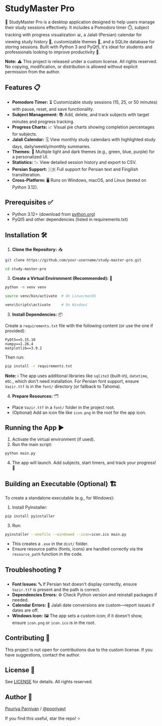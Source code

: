 # StudyMaster Pro


🚀 StudyMaster Pro is a desktop application designed to help users manage their study sessions effectively. It includes a Pomodoro timer ⏱️, subject tracking with progress visualization 📊, a Jalali (Persian) calendar for viewing study history 📅, customizable themes 🎨, and a SQLite database for storing sessions. Built with Python 3 and PyQt5, it's ideal for students and professionals looking to improve productivity 💪.

**Note:** ⚠️ This project is released under a custom license. All rights reserved. No copying, modification, or distribution is allowed without explicit permission from the author.

## Features 📋
- **Pomodoro Timer:** ⏳ Customizable study sessions (15, 25, or 50 minutes) with pause, reset, and save functionality.
- **Subject Management:** 📚 Add, delete, and track subjects with target minutes and progress tracking.
- **Progress Charts:** 📈 Visual pie charts showing completion percentages for subjects.
- **Jalali Calendar:** 🗓️ View monthly study calendars with highlighted study days, daily/weekly/monthly summaries.
- **Themes:** 🌈 Multiple light and dark themes (e.g., green, blue, purple) for a personalized UI.
- **Statistics:** 📉 View detailed session history and export to CSV.
- **Persian Support:** 🇮🇷 Full support for Persian text and Fingilish transliteration.
- **Cross-Platform:** 🖥️ Runs on Windows, macOS, and Linux (tested on Python 3.12).

## Prerequisites ✅
- Python 3.12+ (download from [python.org](https://www.python.org/))
- PyQt5 and other dependencies (listed in requirements.txt)

## Installation 🛠️
1. **Clone the Repository:** 📥
```bash
git clone https://github.com/your-username/study-master-pro.git
```
```bash
cd study-master-pro
```

3. **Create a Virtual Environment (Recommended):** 🐍
```bash
python -m venv venv
```
```bash
source venv/bin/activate  # On Linux/macOS
```
```bash
venv\Scripts\activate     # On Windows
```
3. **Install Dependencies:** 📦

Create a `requirements.txt` file with the following content (or use the one if provided):
```
PyQt5==5.15.10
numpy==1.26.4
matplotlib==3.9.2
```
Then run:
```bash
pip install -r requirements.txt
```

**Note:** ℹ️ The app uses additional libraries like `sqlite3` (built-in), `datetime`, etc., which don't need installation. For Persian font support, ensure `Vazir.ttf` is in the `font/` directory (or fallback to Tahoma).

4. **Prepare Resources:** 🗂️
- Place `Vazir.ttf` in a `font/` folder in the project root.
- (Optional) Add an icon file like `icon.png` in the root for the app icon.

## Running the App ▶️
1. Activate the virtual environment (if used).
2. Run the main script:
```bash
python main.py
```
4. The app will launch. Add subjects, start timers, and track your progress! 🎉

## Building an Executable (Optional) 🏗️
To create a standalone executable (e.g., for Windows):
1. Install PyInstaller:
```bash
pip install pyinstaller
```
3. Run:
```bash
pyinstaller --onefile --windowed --icon=icon.ico main.py
```
- This creates a `.exe` in the `dist/` folder.
- Ensure resource paths (fonts, icons) are handled correctly via the `resource_path` function in the code.

## Troubleshooting ❓
- **Font Issues:** 🔤 If Persian text doesn't display correctly, ensure `Vazir.ttf` is present and the path is correct.
- **Dependencies Errors:** ⚙️ Check Python version and reinstall packages if needed.
- **Calendar Errors:** 📆 Jalali date conversions are custom—report issues if dates are off.
- **Windows Icon:** 🖼️ The app sets a custom icon; if it doesn't show, ensure `icon.png` or `icon.ico` is in the root.

## Contributing 🤝
This project is not open for contributions due to the custom license. If you have suggestions, contact the author.

## License 📜
See [LICENSE](LICENSE) for details. All rights reserved.

## Author 👤
[Pouriya Parniyan](https://pouriyaparniyan.ir) / [@pooriyayt](https://github.com/pooriyayt/)

If you find this useful, star the repo! ⭐
